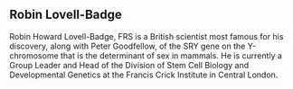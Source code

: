 ## Robin Lovell-Badge

Robin Howard Lovell-Badge, FRS is a British scientist most famous for his discovery, along with Peter Goodfellow, of the SRY gene on the Y-chromosome that is the determinant of sex in mammals. He is currently a Group Leader and Head of the Division of Stem Cell Biology and Developmental Genetics at the Francis Crick Institute in Central London.